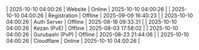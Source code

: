 | 2025-10-10 04:00:26 | Website | Online | 2025-10-10 04:00:26 |
| 2025-10-10 04:00:26 | Registration | Offline | 2025-09-09 16:40:23 |
| 2025-10-10 04:00:26 | Auth Server | Offline | 2025-08-18 09:33:31 |
| 2025-10-10 04:00:26 | Kezan (PvE) | Offline | 2025-08-03 17:58:02 |
| 2025-10-10 04:00:26 | Gurubashi (PvP) | Offline | 2025-08-23 21:44:06 |
| 2025-10-10 04:00:26 | Cloudflare | Online | 2025-10-10 04:00:26 |
